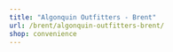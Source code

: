 ```yaml
---
title: "Algonquin Outfitters - Brent"
url: /brent/algonquin-outfitters-brent/
shop: convenience
---
```

